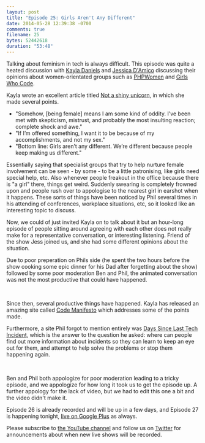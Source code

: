 ```yaml
---
layout: post
title: "Episode 25: Girls Aren't Any Different"
date: 2014-05-28 12:39:38 -0700
comments: true
filename: 25
bytes: 52442618
duration: "53:48"
---
```


Talking about feminism in tech is always difficult. This episode was quite a heated discussion with [Kayla Daniels](https://twitter.com/kayladnls) and [Jessica D'Amico](http://twitter.com/justjessdc) discussing their opinions about women-orientated groups such as [PHPWomen] and [Girls Who Code].

Kayla wrote an excellent article titled [Not a shiny unicorn](https://medium.com/web-design-and-development/f3c8dbb03967), in which she made several points.

* "Somehow, [being female] means I am some kind of oddity. I’ve been met with skepticism, mistrust, and probably the most insulting reaction; complete shock and awe."
* "If I’m offered something, I want it to be because of my accomplishments, and not my sex."
* "Bottom line: Girls aren’t any different. We’re different because people keep making us different."

Essentially saying that specialist groups that try to help nurture female involvement can be seen - by some - to be a little patronising, like girls need special help, etc. Also whenever people freakout in the office because there is "a girl" there, things get weird. Suddenly swearing is completely frowned upon and people rush over to appologise to the nearest girl in earshot when it happens. These sorts of things have been noticed by Phil several times in his attending of conferences, workplace situations, etc, so it looked like an interesting topic to discuss. 

Now, we could of just invited Kayla on to talk about it but an hour-long episode of people sitting around agreeing with each other does not really make for a representative conversation, or interesting listening. Friend of the show Jess joined us, and she had some different opinions about the situation.

Due to poor preperation on Phils side (he spent the two hours before the show cooking some epic dinner for his Dad after forgetting about the show) followed by some poor moderation Ben and Phil, the animated conversation was not the most productive that could have happened.

<br/>

Since then, several productive things have happened. Kayla has released an amazing site called [Code Manifesto](http://codemanifesto.com/) which addresses some of the points made.

Furthermore, a site Phil forgot to mention entirely was [Days Since Last Tech Incident](http://dayssincelasttechincident.com/), which is the answer to the question he asked: where can people find out more information about incidents so they can learn to keep an eye out for them, and attempt to help solve the problems or stop them happening again.

<br/>

Ben and Phil both appologize for poor moderation leading to a tricky episode, and we appologize for how long it took us to get the episode up. A further appology for the lack of video, but we had to edit this one a bit and the video didn't make it. 

Episode 26 is already recorded and will be up in a few days, and Episode 27 is happening tonight, [live on Google Plus](https://plus.google.com/events/cusmuo47gr09fq0pqp4dlpr5ahc) as always.

Please subscribe to [the YouTube channel](https://www.youtube.com/channel/UCepVwe7RrxE7Zv3kytUfcKw) and follow us on [Twitter](https://twitter.com/phptownhall) for announcements about when new live shows will be recorded.

[PHPWomen]: http://phpwomen.org/
[Girls Who Code]: http://girlswhocode.com/
